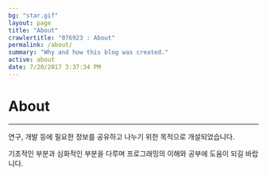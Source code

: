 ```yaml
---
bg: "star.gif"
layout: page
title: "About"
crawlertitle: "076923 : About"
permalink: /about/
summary: "Why and how this blog was created."
active: about
date: 7/20/2017 3:37:34 PM 
---
```


# About #
----------

연구, 개발 등에 필요한 정보를 공유하고 나누기 위한 목적으로 개설되었습니다.

기초적인 부분과 심화적인 부분을 다루며 프로그래밍의 이해와 공부에 도움이 되길 바랍니다.
